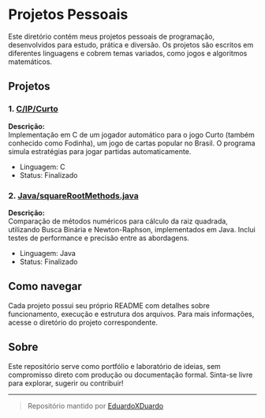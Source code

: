 # Projetos Pessoais

Este diretório contém meus projetos pessoais de programação, desenvolvidos para estudo, prática e diversão. Os projetos são escritos em diferentes linguagens e cobrem temas variados, como jogos e algoritmos matemáticos.

## Projetos

### 1. [C/IP/Curto](C/IP/Curto)
**Descrição:**  
Implementação em C de um jogador automático para o jogo Curto (também conhecido como Fodinha), um jogo de cartas popular no Brasil. O programa simula estratégias para jogar partidas automaticamente.

- Linguagem: C
- Status: Finalizado

### 2. [Java/squareRootMethods.java](Java/squareRootMethods)
**Descrição:**  
Comparação de métodos numéricos para cálculo da raiz quadrada, utilizando Busca Binária e Newton-Raphson, implementados em Java. Inclui testes de performance e precisão entre as abordagens.

- Linguagem: Java
- Status: Finalizado

## Como navegar

Cada projeto possui seu próprio README com detalhes sobre funcionamento, execução e estrutura dos arquivos. Para mais informações, acesse o diretório do projeto correspondente.

## Sobre

Este repositório serve como portfólio e laboratório de ideias, sem compromisso direto com produção ou documentação formal. Sinta-se livre para explorar, sugerir ou contribuir!

---

> Repositório mantido por [EduardoXDuardo](https://github.com/EduardoXDuardo)

